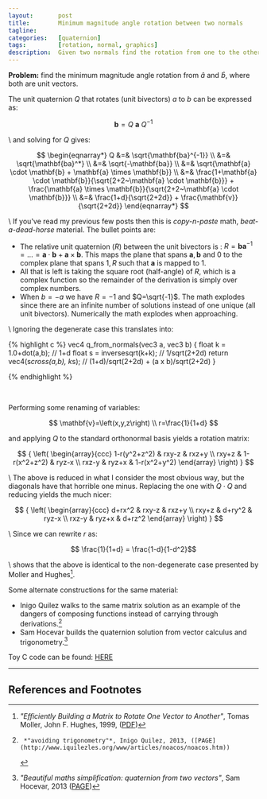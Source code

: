 ```yaml
---
layout:       post
title:        Minimum magnitude angle rotation between two normals
tagline:      
categories:   [quaternion]
tags:         [rotation, normal, graphics]
description:  Given two normals find the rotation from one to the other
---
```


**Problem:** find the minimum magnitude angle rotation from $\hat{a}$ and $\hat{b}$, where both are unit vectors.

The unit quaternion $Q$ that rotates (unit bivectors) $a$ to $b$ can be expressed as:

$$
\mathbf{b} = Q~\mathbf{a}~Q^{-1}
$$

\\
and solving for $Q$ gives:

$$
\begin{eqnarray*}
  Q  &=& \sqrt{\mathbf{ba}^{-1}}  \\
     &=& \sqrt{\mathbf{ba}^*}  \\
     &=& \sqrt{-\mathbf{ba}}   \\
     &=& \sqrt{\mathbf{a} \cdot \mathbf{b} + \mathbf{a} \times \mathbf{b}} \\
     &=& \frac{1+\mathbf{a} \cdot \mathbf{b}}{\sqrt{2+2~\mathbf{a} \cdot \mathbf{b}}} + \frac{\mathbf{a} \times \mathbf{b}}{\sqrt{2+2~\mathbf{a} \cdot \mathbf{b}}} \\
     &=& \frac{1+d}{\sqrt{2+2d}} + \frac{\mathbf{v}}{\sqrt{2+2d}}
\end{eqnarray*}
$$

\\
If you've read my previous few posts then this is *copy-n-paste* math, *beat-a-dead-horse* material.  The bullet points are:

* The relative unit quaternion ($R$) between the unit bivectors is : $R=\mathbf{ba}^{-1}=...=\mathbf{a} \cdot \mathbf{b} + \mathbf{a} \times \mathbf{b}$. This maps the plane that spans $\mathbf{a},\mathbf{b}$ and 0 to the complex plane that spans ${1,R}$ such that $\mathbf{a}$ is mapped to 1.
* All that is left is taking the square root (half-angle) of $R$, which is a complex function so the remainder of the derivation is simply over complex numbers.
* When $b=-a$ we have $R=-1$ and $Q=\sqrt{-1}$. The math explodes since there are an infinite number of solutions instead of one unique (all unit bivectors).   Numerically the math explodes when approaching.

\\
Ignoring the degenerate case this translates into:

{% highlight c %}
vec4 q_from_normals(vec3 a, vec3 b)
{
  float k = 1.0+dot(a,b);         // 1+d
  float s = inversesqrt(k+k);     // 1/sqrt(2+2d)
  return vec4(s*cross(a,b), k*s); // (1+d)/sqrt(2+2d) + (a x b)/sqrt(2+2d)
}

{% endhighlight %}

<br>

Performing some renaming of variables:

$$
\mathbf{v}=\left(x,y,z\right) \\
r=\frac{1}{1+d}
$$

and applying $Q$ to the standard orthonormal basis yields a rotation matrix:

$$
{
\left( \begin{array}{ccc}
1-r(y^2+z^2) & rxy-z        & rxz+y \\
rxy+z        & 1-r(x^2+z^2) & ryz-x \\
rxz-y        & ryz+x        & 1-r(x^2+y^2)
\end{array} \right)
}
$$

\\
The above is reduced in what I consider the most obvious way, but the diagonals have that horrible one minus.  Replacing the one with $Q \cdot Q$ and reducing yields the much nicer:

$$
{
\left( \begin{array}{ccc}
d+rx^2 & rxy-z  & rxz+y \\
rxy+z  & d+ry^2 & ryz-x \\
rxz-y  & ryz+x  & d+rz^2
\end{array} \right)
}
$$

\\
Since we can rewrite $r$ as:

$$ \frac{1}{1+d} = \frac{1-d}{1-d^2}$$

\\
shows that the above is identical to the non-degenerate case presented by Moller and Hughes[^mh99].

Some alternate constructions for the same material:

* Inigo Quilez walks to the same matrix solution as an example of the dangers of composing functions instead of carrying through derivations.[^iq]
* Sam Hocevar builds the quaternion solution from vector calculus and trigonometry.[^sh]

Toy C code can be found: [HERE](http://github.com/Marc-B-Reynolds/Stand-alone-junk/blob/master/src/Posts/normals_to_rot.c)

------

References and Footnotes
------

[^mh99]:   *"Efficiently Building a Matrix to Rotate One Vector to Another"*, Tomas Moller, John F. Hughes, 1999, ([PDF](http://cs.brown.edu/~jfh/papers/Moller-EBA-1999/paper.pdf))
[^iq]:     *"avoiding trigonometry"*, Inigo Quilez, 2013, ([PAGE](http://www.iquilezles.org/www/articles/noacos/noacos.htm))
[^sh]: *"Beautiful maths simplification: quaternion from two vectors"*, Sam Hocevar, 2013 ([PAGE](http://lolengine.net/blog/2013/09/18/beautiful-maths-quaternion-from-vectors))
